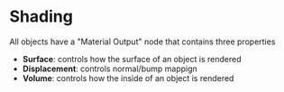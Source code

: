# Shading

All objects have a "Material Output" node that contains three properties

- **Surface**: controls how the surface of an object is rendered
- **Displacement**: controls normal/bump mappign
- **Volume**: controls how the inside of an object is rendered
